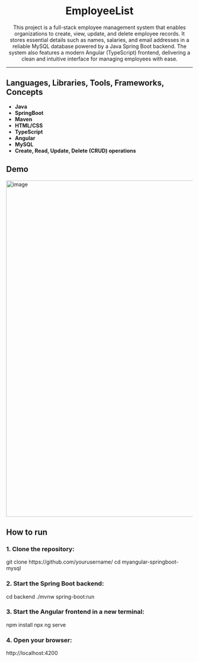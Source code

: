 <h1 align="center" >EmployeeList</h1>

<p align="center">
This project is a full-stack employee management system that enables organizations to create, view, update, and delete employee records. It stores essential details such as names, salaries, and email addresses in a reliable MySQL database powered by a Java Spring Boot backend. The system also features a modern Angular (TypeScript) frontend, delivering a clean and intuitive interface for managing employees with ease.
</p>

---

<h2>Languages, Libraries, Tools, Frameworks, Concepts</h2>

- **Java**
- **SpringBoot**
- **Maven**
- **HTML/CSS**
- **TypeScript** 
- **Angular**
- **MySQL**  
- **Create, Read, Update, Delete (CRUD) operations**  


<h2>Demo</h2>
<img width="1906" height="908" alt="image" src="https://github.com/shafiq33/CRUD---FULL-STACK-Employeee-List-/blob/main/Demo1.png" />

<h2>How to run</h2>
  <h3>1. Clone the repository:</h3> 
   git clone https://github.com/yourusername/
   cd myangular-springboot-mysql

<h3>2. Start the Spring Boot backend:</h3>
 cd backend
./mvnw spring-boot:run

<h3>3. Start the Angular frontend in a new terminal:</h3>
npm install
npx ng serve

<h3>4. Open your browser:</h3>
   http://localhost:4200
   
